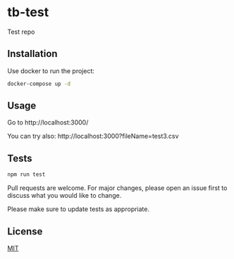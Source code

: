 # tb-test

Test repo

## Installation

Use docker to run the project:

```bash
docker-compose up -d
```

## Usage
Go to http://localhost:3000/

You can try also:
http://localhost:3000?fileName=test3.csv

## Tests
```bash
npm run test
```

Pull requests are welcome. For major changes, please open an issue first
to discuss what you would like to change.

Please make sure to update tests as appropriate.

## License

[MIT](https://choosealicense.com/licenses/mit/)